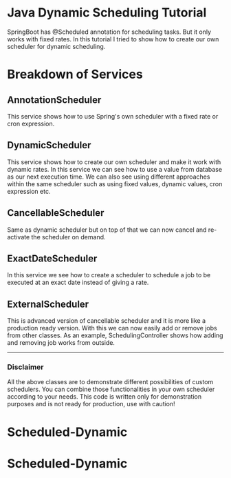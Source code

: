 # Java Dynamic Scheduling Tutorial

SpringBoot has @Scheduled annotation for scheduling tasks. But it only works with fixed rates.
In this tutorial I tried to show how to create our own scheduler for dynamic scheduling.

# Breakdown of Services

## AnnotationScheduler
This service shows how to use Spring's own scheduler with a fixed rate or cron expression.

## DynamicScheduler
This service shows how to create our own scheduler and make it work with dynamic rates. In this service we can see how to use a value from database as our next execution time. We can also see using different approaches within the same scheduler such as using fixed values, dynamic values, cron expression etc.

## CancellableScheduler
Same as dynamic scheduler but on top of that we can now cancel and re-activate the scheduler on demand.

## ExactDateScheduler
In this service we see how to create a scheduler to schedule a job to be executed at an exact date instead of giving a rate.

## ExternalScheduler
This is advanced version of cancellable scheduler and it is more like a production ready version. With this we can now easily add or remove jobs from other classes. As an example, SchedulingController shows how adding and removing job works from outside.

- - -

### Disclaimer
All the above classes are to demonstrate different possibilities of custom schedulers. You can combine those functionalities in your own scheduler according to your needs. This code is written only for demonstration purposes and is not ready for production, use with caution!
# Scheduled-Dynamic
# Scheduled-Dynamic
